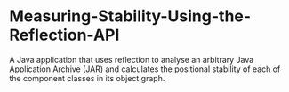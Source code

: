 # Measuring-Stability-Using-the-Reflection-API
A Java application that uses reflection to analyse an arbitrary Java Application Archive (JAR) and calculates the positional stability of each of the component classes in its object graph.
